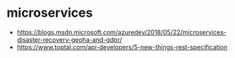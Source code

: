 # microservices 

* https://blogs.msdn.microsoft.com/azuredev/2018/05/22/microservices-disaster-recovery-geoha-and-gdpr/
* https://www.toptal.com/api-developers/5-new-things-rest-specification
